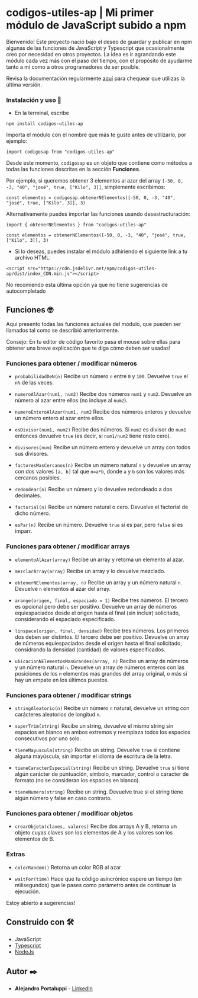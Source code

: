 # codigos-utiles-ap | Mi primer módulo de JavaScript subido a npm

Bienvenido! Este proyecto nació bajo el deseo de guardar y publicar en npm algunas de las funciones de JavaScript y Typescript que ocasionalmente creo por necesidad en otros proyectos. La idea es ir agrandando este módulo cada vez más con el paso del tiempo, con el propósito de ayudarme tanto a mí como a otros programadores de ser posible.

Revisa la documentación regularmente [aquí](https://www.npmjs.com/package/codigos-utiles-ap) para chequear que utilizas la última versión.

### Instalación y uso 🔧

* En la terminal, escribe

```
npm install codigos-utiles-ap
```

Importa el módulo con el nombre que más te guste antes de utilizarlo, por ejemplo:

```
import codigosap from "codigos-utiles-ap"
```

Desde este momento, `codigosap` es un objeto que contiene como métodos a todas las funciones descritas en la sección **Funciones**.

Por ejemplo, si queremos obtener 3 elementos al azar del array `[-50, 0, -3, "40", "josé", true, ["Kilo", 3]]`, simplemente escribimos:

```
const elementos = codigosap.obtenerNElementos([-50, 0, -3, "40", "josé", true, ["Kilo", 3]], 3)
```

Alternativamente puedes importar las funciones usando desestructuración:

```
import { obtenerNElementos } from "codigos-utiles-ap"

const elementos = obtenerNElementos([-50, 0, -3, "40", "josé", true, ["Kilo", 3]], 3)
```

* Si lo deseas, puedes instalar el módulo adhiriendo el siguiente link a tu archivo HTML:

```
<script src="https://cdn.jsdelivr.net/npm/codigos-utiles-ap/dist/index_CDN.min.js"></script>
```

No recomiendo esta última opción ya que no tiene sugerencias de autocompletado

## Funciones 🤓

Aquí presento todas las funciones actuales del módulo, que pueden ser llamados tal como se describió anteriormente.

Consejo: En tu editor de código favorito pasa el mouse sobre ellas para obtener una breve explicación que te diga cómo deben ser usadas!

### Funciones para obtener / modificar números

* `probabilidadDeN(n)`
Recibe un número `n` entre `0` y `100`. Devuelve `true` el `n%` de las veces.

* `numeroAlAzar(num1, num2)`
Recibe dos números `num1` y `num2`. Devuelve un número al azar entre ellos (no incluye al `num2`).

* `numeroEnteroAlAzar(num1, num2`
Recibe dos números enteros y devuelve un número entero al azar entre ellos.

* `esDivisor(num1, num2)`
Recibe dos números. Si `num2` es divisor de `num1` entonces devuelve `true` (es decir, si `num1/num2` tiene resto cero).

* `divisores(num)`
Recibe un número entero y devuelve un array con todos sus divisores.

* `factoresMasCercanos(n)`
Recibe un número natural `n` y devuelve un array con dos valores `[a, b]` tal que `n=a*b`, donde `a` y `b` son los valores más cercanos posibles.

* `redondear(n)`
Recibe un número y lo devuelve redondeado a dos decimales.

* `factorial(n)`
Recibe un número natural o cero. Devuelve el factorial de dicho número.

* `esPar(n)`
Recibe un número. Devuelve `true` si es par, pero `false` si es imparr.

### Funciones para obtener / modificar arrays

* `elementoAlAzar(array)`
Recibe un array y retorna un elemento al azar.

* `mezclarArray(array)`
Recibe un array y lo devuelve mezclado.

* `obtenerNElementos(array, n)`
Recibe un array y un número natural `n`. Devuelve `n` elementos al azar del array.

* `arange(origen, final, espaciado = 1)`
Recibe tres números. El tercero es opcional pero debe ser positivo. Devuelve un array de números equiespaciados desde el origen hasta el final (sin incluir) solicitado, considerando el espaciado especificado.

* `linspace(origen, final, densidad)`
Recibe tres números. Los primeros dos deben ser distintos. El tercero debe ser positivo. Devuelve un array de números equiespaciados desde el origen hasta el final solicitado, considrando la densidad (cantidad) de valores especificados.

* `ubicacionNElementosMasGrandes(array, n)` 
Recibe un array de números y un número natural `n`. Devuelve un array de números enteros con las posiciones de los `n` elementos más grandes del array original, o más si hay un empate en los últimos puestos.

### Funciones para obtener / modificar strings

* `stringAleatorio(n)`
Recibe un número `n` natural, devuelve un string con carácteres aleatorios de longitud `n`.

* `superTrim(string)`
Recibe un string, devuelve el mismo string sin espacios en blanco en ambos extremos y reemplaza todos los espacios consecutivos por uno solo.

* `tieneMayuscula(string)`
Recibe un string. Devuelve `true` si contiene alguna mayúscula, sin importar el idioma de escritura de la letra.

* `tieneCaracterEspecial(string)`
Recibe un string. Devuelve `true` si tiene algún carácter de puntuación, símbolo, marcador, control o caracter de formato (no se consideran los espacios en blanco).

* `tieneNumero(string)`
Recibe un string. Devuelve true si el string tiene algún número y false en caso contrario.

### Funciones para obtener / modificar objetos

* `crearObjeto(claves, valores)`
Recibe dos arrays A y B, retorna un objeto cuyas claves son los elementos de A y los valores son los elementos de B.

### Extras

* `colorRandom()`
Retorna un color RGB al azar

* `waitFor(time)`
Hace que tu código asincrónico espere un tiempo (en milisegundos) que le pases como parámetro antes de continuar la ejecución.

Estoy abierto a sugerencias!

## Construido con 🛠️

* JavaScript
* [Typescript](https://www.typescriptlang.org/)
* [NodeJs](https://nodejs.org/)

## Autor ✒️

* **Alejandro Portaluppi** - [LinkedIn](https://www.linkedin.com/in/alejandro-portaluppi/)
